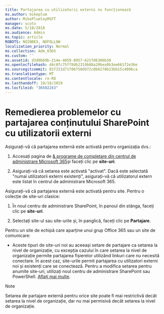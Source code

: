 ```yaml
---
title: Partajarea cu utilizatorii externi nu funcționează
ms.author: mikeplum
author: MikePlumleyMSFT
manager: scotv
ms.date: 5/18/2018
ms.audience: Admin
ms.topic: article
ROBOTS: NOINDEX, NOFOLLOW
localization_priority: Normal
ms.collection: Adm_O365
ms.custom: ''
ms.assetid: d3d0b69b-214e-4859-8957-621fd6306b30
ms.openlocfilehash: d4c8fc75ff8db2319b88a20bea9b3ee661f2e36e
ms.sourcegitcommit: 037331d71f06750d972c0b6278b23bb15c4806ca
ms.translationtype: MT
ms.contentlocale: ro-RO
ms.lasthandoff: 10/18/2019
ms.locfileid: "36502243"
---
```

# <a name="fix-problems-sharing-sharepoint-content-with-external-users"></a>Remedierea problemelor cu partajarea conținutului SharePoint cu utilizatorii externi

Asigurați-vă că partajarea externă este activată pentru organizația dvs.:
  
1. Accesați pagina de [ &amp; programe de completare din centrul de administrare Microsoft 365](https://portal.office.com/adminportal/home#/Settings/ServicesAndAddIns)și faceți clic pe **site-uri**.
    
2. Asigurați-vă că setarea este activată "activat". Dacă este selectată "numai utilizatorii externi existenți", asigurați-vă că utilizatorul extern este listat în centrul de administrare Microsoft 365.
    
Asigurați-vă că partajarea externă este activată pentru site. Pentru o colecție de site-uri clasice:
  
1. În noul centru de administrare SharePoint, în panoul din stânga, faceți clic pe **site-uri**.
    
2. Selectați site-ul sau site-urile și, în panglică, faceți clic pe **Partajare**.
    
Pentru un site de echipă care aparține unui grup Office 365 sau un site de comunicare:
  
- Aceste tipuri de site-uri noi au aceeași setare de partajare ca setarea la nivel de organizație, cu excepția cazului în care setarea la nivel de organizație permite partajarea fișierelor utilizând linkuri care nu necesită conectare. În acest caz, site-urile permit partajarea cu utilizatori externi noi și existenți care se conectează. Pentru a modifica setarea pentru anumite site-uri, utilizați noul centru de administrare SharePoint sau PowerShell. [Aflați mai multe](https://go.microsoft.com/fwlink/?linkid=871863).
    
> [!NOTE]
> Setarea de partajare externă pentru orice site poate fi mai restrictivă decât setarea la nivel de organizație, dar nu mai permisivă decât setarea la nivel de organizație. 
  

